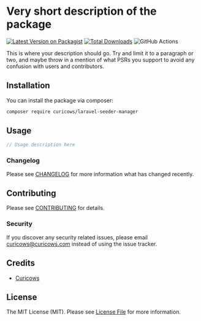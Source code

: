 # Very short description of the package

[![Latest Version on Packagist](https://img.shields.io/packagist/v/curicows/laravel-seeder-manager.svg?style=flat-square)](https://packagist.org/packages/curicows/laravel-seeder-manager)
[![Total Downloads](https://img.shields.io/packagist/dt/curicows/laravel-seeder-manager.svg?style=flat-square)](https://packagist.org/packages/curicows/laravel-seeder-manager)
![GitHub Actions](https://github.com/curicows/laravel-seeder-manager/actions/workflows/main.yml/badge.svg)

This is where your description should go. Try and limit it to a paragraph or two, and maybe throw in a mention of what PSRs you support to avoid any confusion with users and contributors.

## Installation

You can install the package via composer:

```bash
composer require curicows/laravel-seeder-manager
```

## Usage

```php
// Usage description here
```

[//]: # (### Testing)

[//]: # ()
[//]: # (```bash)

[//]: # (composer test)

[//]: # (```)

### Changelog

Please see [CHANGELOG](CHANGELOG.md) for more information what has changed recently.

## Contributing

Please see [CONTRIBUTING](CONTRIBUTING.md) for details.

### Security

If you discover any security related issues, please email curicows@curicows.com instead of using the issue tracker.

## Credits

-   [Curicows](https://github.com/curicows)

## License

The MIT License (MIT). Please see [License File](LICENSE.md) for more information.
